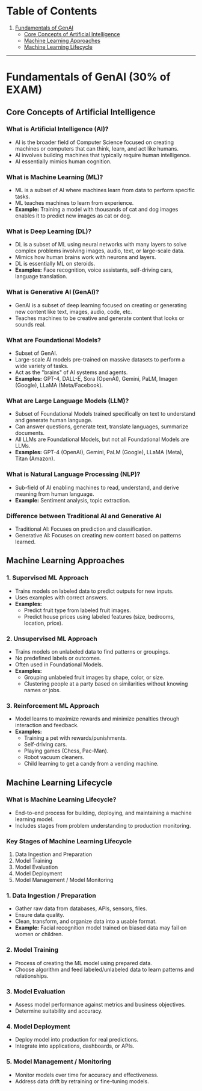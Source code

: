 # Table of Contents
1. [Fundamentals of GenAI](#fundamentals-of-genai)
   - [Core Concepts of Artificial Intelligence](#core-concepts-of-artificial-intelligence)
   - [Machine Learning Approaches](#machine-learning-approaches)
   - [Machine Learning Lifecycle](#machine-learning-lifecycle)

---

# Fundamentals of GenAI (30% of EXAM)

## Core Concepts of Artificial Intelligence

### What is Artificial Intelligence (AI)?
- AI is the broader field of Computer Science focused on creating machines or computers that can think, learn, and act like humans.
- AI involves building machines that typically require human intelligence.
- AI essentially mimics human cognition.

### What is Machine Learning (ML)?
- ML is a subset of AI where machines learn from data to perform specific tasks.
- ML teaches machines to learn from experience.
- **Example:** Training a model with thousands of cat and dog images enables it to predict new images as cat or dog.

### What is Deep Learning (DL)?
- DL is a subset of ML using neural networks with many layers to solve complex problems involving images, audio, text, or large-scale data.
- Mimics how human brains work with neurons and layers.
- DL is essentially ML on steroids.
- **Examples:** Face recognition, voice assistants, self-driving cars, language translation.

### What is Generative AI (GenAI)?
- GenAI is a subset of deep learning focused on creating or generating new content like text, images, audio, code, etc.
- Teaches machines to be creative and generate content that looks or sounds real.

### What are Foundational Models?
- Subset of GenAI.
- Large-scale AI models pre-trained on massive datasets to perform a wide variety of tasks.
- Act as the "brains" of AI systems and agents.
- **Examples:** GPT-4, DALL-E, Sora (OpenAI), Gemini, PaLM, Imagen (Google), LLaMA (Meta/Facebook).

### What are Large Language Models (LLM)?
- Subset of Foundational Models trained specifically on text to understand and generate human language.
- Can answer questions, generate text, translate languages, summarize documents.
- All LLMs are Foundational Models, but not all Foundational Models are LLMs.
- **Examples:** GPT-4 (OpenAI), Gemini, PaLM (Google), LLaMA (Meta), Titan (Amazon).

### What is Natural Language Processing (NLP)?
- Sub-field of AI enabling machines to read, understand, and derive meaning from human language.
- **Example:** Sentiment analysis, topic extraction.

### Difference between Traditional AI and Generative AI
- Traditional AI: Focuses on prediction and classification.
- Generative AI: Focuses on creating new content based on patterns learned.

## Machine Learning Approaches

### 1. Supervised ML Approach
- Trains models on labeled data to predict outputs for new inputs.
- Uses examples with correct answers.
- **Examples:**
  - Predict fruit type from labeled fruit images.
  - Predict house prices using labeled features (size, bedrooms, location, price).

### 2. Unsupervised ML Approach
- Trains models on unlabeled data to find patterns or groupings.
- No predefined labels or outcomes.
- Often used in Foundational Models.
- **Examples:**
  - Grouping unlabeled fruit images by shape, color, or size.
  - Clustering people at a party based on similarities without knowing names or jobs.

### 3. Reinforcement ML Approach
- Model learns to maximize rewards and minimize penalties through interaction and feedback.
- **Examples:**
  - Training a pet with rewards/punishments.
  - Self-driving cars.
  - Playing games (Chess, Pac-Man).
  - Robot vacuum cleaners.
  - Child learning to get a candy from a vending machine.

## Machine Learning Lifecycle

### What is Machine Learning Lifecycle?
- End-to-end process for building, deploying, and maintaining a machine learning model.
- Includes stages from problem understanding to production monitoring.

### Key Stages of Machine Learning Lifecycle
1. Data Ingestion and Preparation
2. Model Training
3. Model Evaluation
4. Model Deployment
5. Model Management / Model Monitoring

### 1. Data Ingestion / Preparation
- Gather raw data from databases, APIs, sensors, files.
- Ensure data quality.
- Clean, transform, and organize data into a usable format.
- **Example:** Facial recognition model trained on biased data may fail on women or children.

### 2. Model Training
- Process of creating the ML model using prepared data.
- Choose algorithm and feed labeled/unlabeled data to learn patterns and relationships.

### 3. Model Evaluation
- Assess model performance against metrics and business objectives.
- Determine suitability and accuracy.

### 4. Model Deployment
- Deploy model into production for real predictions.
- Integrate into applications, dashboards, or APIs.

### 5. Model Management / Monitoring
- Monitor models over time for accuracy and effectiveness.
- Address data drift by retraining or fine-tuning models.
